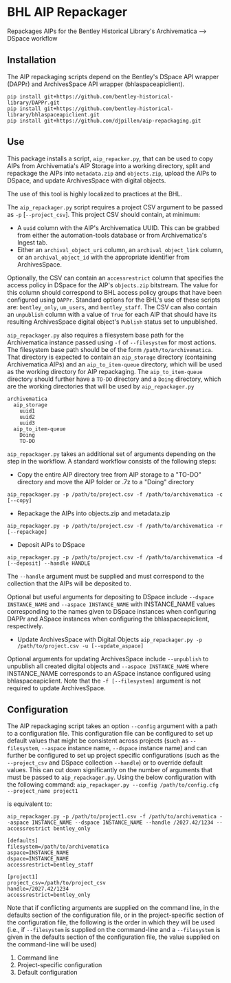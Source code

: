 # BHL AIP Repackager
Repackages AIPs for the Bentley Historical Library's Archivematica --> DSpace workflow

## Installation
The AIP repackaging scripts depend on the Bentley's DSpace API wrapper (DAPPr) and ArchivesSpace API wrapper (bhlaspaceapiclient).

```
pip install git+https://github.com/bentley-historical-library/DAPPr.git
pip install git+https://github.com/bentley-historical-library/bhlaspaceapiclient.git
pip install git+https://github.com/djpillen/aip-repackaging.git
```

## Use
This package installs a script, `aip_repacker.py`, that can be used to copy AIPs from Archivematia's AIP Storage into a working directory, split and repackage the AIPs into `metadata.zip` and `objects.zip`, upload the AIPs to DSpace, and update ArchivesSpace with digital objects.

The use of this tool is highly localized to practices at the BHL.

The `aip_repackager.py` script requires a project CSV argument to be passed as `-p` [`--project_csv`]. This project CSV should contain, at minimum:

- A `uuid` column with the AIP's Archivematica UUID. This can be grabbed from either the automation-tools database or from Archivematica's Ingest tab.
- Either an `archival_object_uri` column, an `archival_object_link` column, or an `archival_object_id` with the appropriate identifier from ArchivesSpace.

Optionally, the CSV can contain an `accessrestrict` column that specifies the access policy in DSpace for the AIP's `objects.zip` bitstream. The value for this column should correspond to BHL access policy groups that have been configured using `DAPPr`. Standard options for the BHL's use of these scripts are: `bentley_only`, `um_users`, and `bentley_staff`. The CSV can also contain an `unpublish` column with a value of `True` for each AIP that should have its resulting ArchivesSpace digital object's `Publish` status set to unpublished.

`aip_repackager.py` also requires a filesystem base path for the Archivematica instance passed using `-f` of `--filesystem` for most actions. The filesystem base path should be of the form `/path/to/archivematica`. That directory is expected to contain an `aip_storage` directory (containing Archivematica AIPs) and an `aip_to_item-queue` directory, which will be used as the working directory for AIP repackaging. The `aip_to_item-queue` directory should further have a `TO-DO` directory and a `Doing` directory, which are the working directories that will be used by `aip_repackager.py`

```
archivematica
  aip_storage
    uuid1
    uuid2
    uuid3
  aip_to_item-queue
    Doing
    TO-DO
```

`aip_repackager.py` takes an additional set of arguments depending on the step in the workflow. A standard workflow consists of the following steps:

- Copy the entire AIP directory tree from AIP storage to a "TO-DO" directory and move the AIP folder or .7z to a "Doing" directory

`aip_repackager.py -p /path/to/project.csv -f /path/to/archivematica -c [--copy]`

- Repackage the AIPs into objects.zip and metadata.zip

`aip_repackager.py -p /path/to/project.csv -f /path/to/archivematica -r [--repackage]`

- Deposit AIPs to DSpace

`aip_repackager.py -p /path/to/project.csv -f /path/to/archivematica -d [--deposit] --handle HANDLE`

The `--handle` argument must be supplied and must correspond to the collection that the AIPs will be deposited to.

Optional but useful arguments for depositing to DSpace include `--dspace INSTANCE_NAME` and `--aspace INSTANCE_NAME` with INSTANCE_NAME values corresponding to the names given to DSpace instances when configuring DAPPr and ASpace instances when configuring the bhlaspaceapiclient, respectively.

- Update ArchivesSpace with Digital Objects
`aip_repackager.py -p /path/to/project.csv -u [--update_aspace]`

Optional arguments for updating ArchivesSpace include `--unpublish` to unpublish all created digital objects and `--aspace INSTANCE_NAME` where INSTANCE_NAME corresponds to an ASpace instance configured using bhlaspaceapiclient. Note that the `-f [--filesystem]` argument is not required to update ArchivesSpace.

## Configuration
The AIP repackaging script takes an option `--config` argument with a path to a configuration file. This configuration file can be configured to set up default values that might be consistent across projects (such as `--filesystem`, `--aspace` instance name, `--dspace` instance name) and can further be configured to set up project specific configurations (such as the `--project_csv` and DSpace collection `--handle`) or to override default values. This can cut down significantly on the number of arguments that must be passed to `aip_repackager.py`. Using the below configuration with the following command:
`aip_repackager.py --config /path/to/config.cfg --project_name project1`

is equivalent to:

`aip_repackager.py -p /path/to/project1.csv -f /path/to/archivematica --aspace INSTANCE_NAME --dspace INSTANCE_NAME --handle /2027.42/1234 --accessrestrict bentley_only`

```
[defaults]
filesystem=/path/to/archivematica
aspace=INSTANCE_NAME
dspace=INSTANCE_NAME
accessrestrict=bentley_staff

[project1]
project_csv=/path/to/project_csv
handle=/2027.42/1234
accessrestrict=bentley_only
```

Note that if conflicting arguments are supplied on the command line, in the defaults section of the configuration file, or in the project-specific section of the configuration file, the following is the order in which they will be used (i.e., if `--filesystem` is supplied on the command-line and a `--filesystem` is given in the defaults section of the configuration file, the value supplied on the command-line will be used)
1. Command line
2. Project-specific configuration
3. Default configuration
